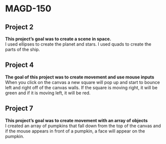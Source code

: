 # MAGD-150

## Project 2
**This project’s goal was to create a scene in space.** <br>
I used ellipses to create the planet and stars. I used quads to create the parts of the ship.

## Project 4
**The goal of this project was to create movement and use mouse inputs** <br>
When you click on the canvas a new square will pop up and start to bounce left and right off of the canvas walls. If the square is moving right, it will be green and if it is moving left, it will be red.

## Project 7
**This project’s goal was to create movement with an array of objects** <br>
I created an array of pumpkins that fall down from the top of the canvas and if the mouse appears in front of a pumpkin, a face will appear on the pumpkin.

